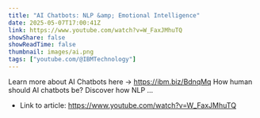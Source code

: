 ```yaml
---
title: "AI Chatbots: NLP &amp; Emotional Intelligence"
date: 2025-05-07T17:00:41Z
link: https://www.youtube.com/watch?v=W_FaxJMhuTQ
showShare: false
showReadTime: false
thumbnail: images/ai.png
tags: ["youtube.com/@IBMTechnology"]
---
```

Learn more about AI Chatbots here → https://ibm.biz/BdnqMq How human should AI chatbots be? Discover how NLP ...

- Link to article: https://www.youtube.com/watch?v=W_FaxJMhuTQ